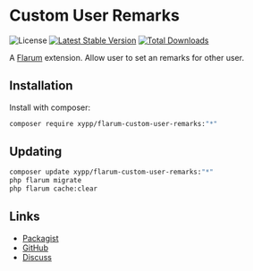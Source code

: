# Custom User Remarks

![License](https://img.shields.io/badge/license-MIT-blue.svg) [![Latest Stable Version](https://img.shields.io/packagist/v/xypp/flarum-custom-user-remarks.svg)](https://packagist.org/packages/xypp/flarum-custom-user-remarks) [![Total Downloads](https://img.shields.io/packagist/dt/xypp/flarum-custom-user-remarks.svg)](https://packagist.org/packages/xypp/flarum-custom-user-remarks)

A [Flarum](http://flarum.org) extension. Allow user to set an remarks for other user.

## Installation

Install with composer:

```sh
composer require xypp/flarum-custom-user-remarks:"*"
```

## Updating

```sh
composer update xypp/flarum-custom-user-remarks:"*"
php flarum migrate
php flarum cache:clear
```

## Links

- [Packagist](https://packagist.org/packages/xypp/flarum-custom-user-remarks)
- [GitHub](https://github.com/xypp/flarum-custom-user-remarks)
- [Discuss](https://discuss.flarum.org/d/PUT_DISCUSS_SLUG_HERE)
